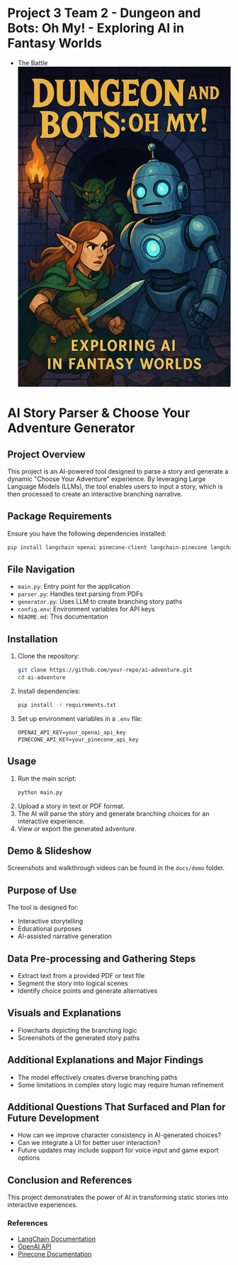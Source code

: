 # **Project 3 Team 2 - Dungeon and Bots: Oh My! - Exploring AI in Fantasy Worlds**
* The Battle
![image](resources/content/rdme2.png)

# AI Story Parser & Choose Your Adventure Generator

## Project Overview
This project is an AI-powered tool designed to parse a story and generate a dynamic "Choose Your Adventure" experience. By leveraging Large Language Models (LLMs), the tool enables users to input a story, which is then processed to create an interactive branching narrative. 

## Package Requirements
Ensure you have the following dependencies installed:
```bash
pip install langchain openai pinecone-client langchain-pinecone langchain-openai python-dotenv pypdf
```

## File Navigation
- `main.py`: Entry point for the application
- `parser.py`: Handles text parsing from PDFs
- `generator.py`: Uses LLM to create branching story paths
- `config.env`: Environment variables for API keys
- `README.md`: This documentation

## Installation
1. Clone the repository:
   ```bash
   git clone https://github.com/your-repo/ai-adventure.git
   cd ai-adventure
   ```
2. Install dependencies:
   ```bash
   pip install -r requirements.txt
   ```
3. Set up environment variables in a `.env` file:
   ```
   OPENAI_API_KEY=your_openai_api_key
   PINECONE_API_KEY=your_pinecone_api_key
   ```

## Usage
1. Run the main script:
   ```bash
   python main.py
   ```
2. Upload a story in text or PDF format.
3. The AI will parse the story and generate branching choices for an interactive experience.
4. View or export the generated adventure.

## Demo & Slideshow
Screenshots and walkthrough videos can be found in the `docs/demo` folder.

## Purpose of Use
The tool is designed for:
- Interactive storytelling
- Educational purposes
- AI-assisted narrative generation

## Data Pre-processing and Gathering Steps
- Extract text from a provided PDF or text file
- Segment the story into logical scenes
- Identify choice points and generate alternatives

## Visuals and Explanations
- Flowcharts depicting the branching logic
- Screenshots of the generated story paths

## Additional Explanations and Major Findings
- The model effectively creates diverse branching paths
- Some limitations in complex story logic may require human refinement

## Additional Questions That Surfaced and Plan for Future Development
- How can we improve character consistency in AI-generated choices?
- Can we integrate a UI for better user interaction?
- Future updates may include support for voice input and game export options

## Conclusion and References
This project demonstrates the power of AI in transforming static stories into interactive experiences. 

### References
- [LangChain Documentation](https://python.langchain.com/)
- [OpenAI API](https://platform.openai.com/docs/)
- [Pinecone Documentation](https://www.pinecone.io/)
